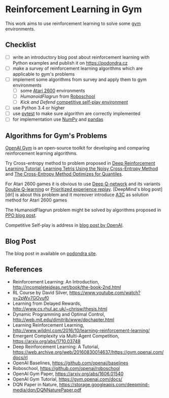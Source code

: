 # Reinforcement Learning in Gym

This work aims to use reinforcement learning to solve some [gym]
environments.

[gym]: https://github.com/openai/gym (gym GitHub repository)

## Checklist

- [ ] write an introductory blog post about reinforcement learning
      with Python examples and publish it on https://podondra.cz
- [ ] make a survey of reinforcement learning algorithms
      which are applicable to gym's problems
- [ ] implement some algorithms from survey and apply them to gym environments
    - [ ] some [Atari 2600][atari] environments
    - [ ] *HumanoidFlagrun* from [Roboschool]
    - [ ] *Kick and Defend* [competitive self-play environment][self-play]
- [ ] use Python 3.4 or higher
- [ ] use [pytest] to make sure algorithm are correctly implemented
- [ ] for implementation use [NumPy] and [pandas]

[roboschool]: https://blog.openai.com/roboschool/ (Roboschool OpenAI Blog)
[self-play]: https://github.com/openai/multiagent-competition
             (Competitive Multi-Agent Environments)
[pytest]: https://docs.pytest.org/en/latest/ (pytest Documentation)
[numpy]: http://www.numpy.org/ (NumPy Documentation)
[pandas]: https://pandas.pydata.org/ (Python Data Analysis Library)
[atari]: https://en.wikipedia.org/wiki/Atari_2600 (Atari 2600 Wikipedia)

## Algorithms for Gym's Problems

[OpenAI Gym][gym] is an open-source toolkit for developing and comparing
reinforcement learning algorithms.

Try Cross-entropy method to problem
proposed in [Deep Reinforcement Learning Tutorial][deep-rl],
[Learning Tetris Using the Noisy Cross-Entropy Method][tetris]
and [The Cross-Entropy Method Optimizes for Quantiles][xentropy].

[deep-rl]: https://web.archive.org/web/20160830014637/https://gym.openai.com/docs/rl
[tetris]: http://ie.technion.ac.il/CE/files/papers/Learning%20Tetris%20Using%20the%20Noisy%20Cross-Entropy%20Method.pdf
[xentropy]: http://proceedings.mlr.press/v28/goschin13.pdf

For Atari 2600 games it is obvious to use [Deep Q-network][dqn]
and its variants [Double Q-learning][double]
or [Prioritized experience replay][prioritized].
[DeepMind's blog post][drl] is about this problem and it moreover
introduce [A3C] as solution method for Atari 2600 games

[dqn]: https://storage.googleapis.com/deepmind-media/dqn/DQNNaturePaper.pdf
[double]: https://arxiv.org/abs/1509.06461
[prioritized]: https://arxiv.org/abs/1511.05952
[dlr]: https://deepmind.com/blog/deep-reinforcement-learning/
[a3c]: https://arxiv.org/pdf/1602.01783.pdf

The HumanoidFlagrun problem might be solved by algorithms proposed in
[PPO blog post][ppo].

[ppo]: https://blog.openai.com/openai-baselines-ppo/

Competitive Self-play is address in [blog post by OpenAI][self-play-blog].

[self-play-blog]: https://blog.openai.com/competitive-self-play/

## Blog Post

The blog post in available on [podondra site][8].

[8]: https://podondra.cz/introduction-to-reinforcement-learning.html
     (Introduction to Reinforcement Learning Blog Post)

## References

- Reinforcement Learning: An Introduction,
  http://incompleteideas.net/book/the-book-2nd.html
- RL Course by David Silver,
  https://www.youtube.com/watch?v=2pWv7GOvuf0
- Learning from Delayed Rewards,
  http://www.cs.rhul.ac.uk/~chrisw/thesis.html
- Dynamic Programming and Optimal Control,
  http://web.mit.edu/dimitrib/www/dpchapter.html
- Learning Reinforcement Learning,
  http://www.wildml.com/2016/10/learning-reinforcement-learning/
- Emergent Complexity via Multi-Agent Competition,
  https://arxiv.org/abs/1710.03748
- Deep Reinforcement Learning: A Tutorial,
  https://web.archive.org/web/20160830014637/https://gym.openai.com/docs/rl
- OpenAI Baselines,
  https://github.com/openai/baselines
- Roboschool,
  https://github.com/openai/roboschool
- OpenAI Gym Paper,
  https://arxiv.org/abs/1606.01540
- OpenAI Gym Tutorial,
  https://gym.openai.com/docs/
- DQN Paper in Nature,
  https://storage.googleapis.com/deepmind-media/dqn/DQNNaturePaper.pdf
